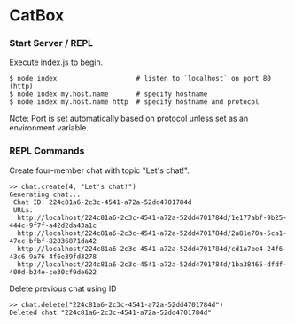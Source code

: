 
# CatBox

### Start Server / REPL

Execute index.js to begin.

```
$ node index                    # listen to `localhost` on port 80 (http)
$ node index my.host.name       # specify hostname
$ node index my.host.name http  # specify hostname and protocol
```

Note: Port is set automatically based on protocol unless set as an environment variable.

### REPL Commands

Create four-member chat with topic "Let's chat!".

```
>> chat.create(4, "Let's chat!")
Generating chat...
 Chat ID: 224c81a6-2c3c-4541-a72a-52dd4701784d
 URLs:
  http://localhost/224c81a6-2c3c-4541-a72a-52dd4701784d/1e177abf-9b25-444c-9f7f-a42d2da43a1c
  http://localhost/224c81a6-2c3c-4541-a72a-52dd4701784d/2a81e70a-5ca1-47ec-bfbf-82836871da42
  http://localhost/224c81a6-2c3c-4541-a72a-52dd4701784d/cd1a7be4-24f6-43c6-9a76-4f6e39fd3278
  http://localhost/224c81a6-2c3c-4541-a72a-52dd4701784d/1ba38465-dfdf-400d-b24e-ce30cf9de622
```

Delete previous chat using ID

```
>> chat.delete("224c81a6-2c3c-4541-a72a-52dd4701784d")
Deleted chat "224c81a6-2c3c-4541-a72a-52dd4701784d"
```